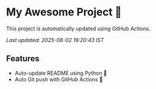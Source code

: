 # My Awesome Project 🚀

This project is automatically updated using GitHub Actions.

_Last updated: 2025-08-02 19:20:43 IST_

## Features
- Auto-update README using Python 🐍
- Auto Git push with GitHub Actions 🤖
